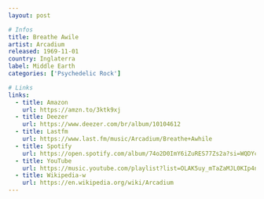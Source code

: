```yaml
---
layout: post

# Infos
title: Breathe Awile
artist: Arcadium
released: 1969-11-01
country: Inglaterra
label: Middle Earth
categories: ['Psychedelic Rock']

# Links
links:
  - title: Amazon
    url: https://amzn.to/3ktk9xj
  - title: Deezer
    url: https://www.deezer.com/br/album/10104612
  - title: Lastfm
    url: https://www.last.fm/music/Arcadium/Breathe+Awhile
  - title: Spotify
    url: https://open.spotify.com/album/74o2D0ImY6iZuRES77Zs2a?si=WQDYcnC9S3ODn87wDAYL0Q
  - title: YouTube
    url: https://music.youtube.com/playlist?list=OLAK5uy_mTaZaMJL0KIp4nLVDnhIYCrHGi6nmgHws
  - title: Wikipedia-w
    url: https://en.wikipedia.org/wiki/Arcadium
---
```

